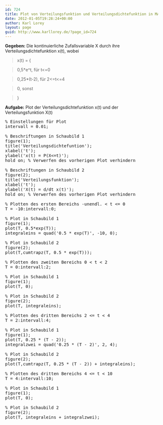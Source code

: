```yaml
---
id: 724
title: Plot von Verteilungsfunktion und Verteilungsdichtefunktion in MATLAB
date: 2012-01-05T19:28:24+00:00
author: Karl Lorey
layout: page
guid: http://www.karllorey.de/?page_id=724
---
```

**Gegeben:** Die kontinuierliche Zufallsvariable X durch ihre Verteilungsdichtefunktion x(t), wobei

> x(t) = {
  
> 0,5*e^t, für t<=0
  
> 0,25*(t-2), für 2<=t<=4
  
> 0, sonst
  
> }

**Aufgabe:** Plot der Verteilungsdichtefunktion x(t) und der Verteilungsfunktion X(t)

<pre class="brush: plain; title: ; notranslate" title="">% Einstellungen für Plot
intervall = 0.01;

% Beschriftungen in Schaubild 1
figure(1);
title('Verteilungsdichtefuntion');
xlabel('t');
ylabel('x(t) = P(X&lt;=t)');
hold on; % Verwerfen des vorherigen Plot verhindern

% Beschriftungen in Schaubild 2
figure(2);
title('Verteilungsfunktion');
xlabel('t');
ylabel('X(t) = d/dt x(t)');
hold on; % Verwerfen des vorherigen Plot verhindern

% Plotten des ersten Bereichs -unendl. &lt; t &lt;= 0
T = -10:intervall:0;

% Plot in Schaubild 1
figure(1);
plot(T, 0.5*exp(T));
integraleins = quad('0.5 * exp(T)', -10, 0);

% Plot in Schaubild 2
figure(2);
plot(T,cumtrapz(T, 0.5 * exp(T)));

% Plotten des zweiten Bereichs 0 &lt; t &lt; 2
T = 0:intervall:2;

% Plot in Schaubild 1
figure(1);
plot(T, 0);

% Plot in Schaubild 2
figure(2);
plot(T, integraleins);

% Plotten des dritten Bereichs 2 &lt;= t &lt; 4
T = 2:intervall:4;

% Plot in Schaubild 1
figure(1);
plot(T, 0.25 * (T - 2));
integralzwei = quad('0.25 * (T - 2)', 2, 4);

% Plot in Schaubild 2
figure(2);
plot(T,cumtrapz(T, 0.25 * (T - 2)) + integraleins);

% Plotten des dritten Bereichs 4 &lt;= t &lt; 10
T = 4:intervall:10;

% Plot in Schaubild 1
figure(1);
plot(T, 0);

% Plot in Schaubild 2
figure(2);
plot(T, integraleins + integralzwei);
</pre>